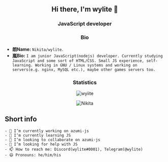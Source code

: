 <h2 align="center">Hi there, I'm wylite 👋</h2>
<h3 align="center">JavaScript developer</h3>

<!--Stop straling my README >:[-->

<h3 align="center">Bio</h3>

- **朗Name:** `Nikita/wylite`.
- **嵐Bio:** `I am junior JavaScript(nodejs) developer. Currently studying JavaScript and some sort of HTML/CSS. Small JS experience, self-learning. Working in GNU / Linux systems and working on servers(e.g. nginx, MySQL etc.), maybe other games servers too.`

<h3 align="center">Statistics</h3>
<p align="center"><img src="https://komarev.com/ghpvc/?username=wyiite&color=green" alt="wyiite"/></p>

<p align="center"><img src="https://github-readme-stats.vercel.app/api?username=wyiite&show_icons=true&theme=dracula" alt="Nikita"/></p>

## Short info

```
- 🔭 I’m currently working on azumi-js
- 🌱 I’m currently learning JS
- 👯 I’m looking to collaborate on azumi-js
- 🤔 I’m looking for help with JS
- 📫 How to reach me: Discord(wylite#0001), Telegram(@wylite)
- 😄 Pronouns: he/him/his
```
